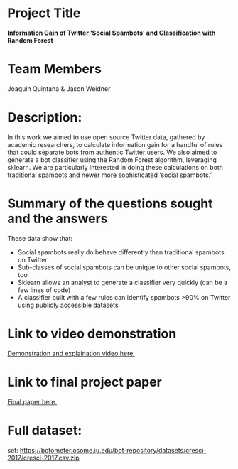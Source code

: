 # Project Title
**Information Gain of Twitter ‘Social Spambots’ and Classification with Random Forest**

# Team Members
Joaquin Quintana & Jason Weidner

# Description:
In this work we aimed to use open source Twitter data, gathered by academic researchers, to calculate information gain for a handful of rules that could separate bots from authentic Twitter users. We also aimed to generate a bot classifier using the Random Forest algorithm, leveraging sklearn. We are particularly interested in doing these calculations on both traditional spambots and newer more sophisticated ‘social spambots.’

# Summary of the questions sought and the answers
These data show that:
- Social spambots really do behave differently than traditional spambots on Twitter
- Sub-classes of social spambots can be unique to other social spambots, too
- Sklearn allows an analyst to generate a classifier very quickly (can be a few lines of code)
- A classifier built with a few rules can identify spambots >90% on Twitter using publicly accessible datasets 

# Link to video demonstration
[Demonstration and explaination video here.]()

# Link to final project paper
[Final paper here.](https://docs.google.com/document/d/1HI4KQSA88TvTo6F27xG43Y0w9LOFMF1MKqPE4LJ7nz8/edit?usp=sharing)

# Full dataset:
set: https://botometer.osome.iu.edu/bot-repository/datasets/cresci-2017/cresci-2017.csv.zip
